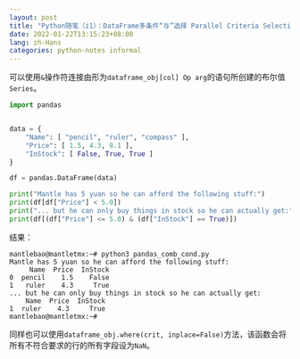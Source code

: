 ```yaml
---
layout: post
title: "Python随笔（i1）：DataFrame多条件“与”选择 Parallel Criteria Selection in DataFrame"
date: 2022-01-22T13:15:23+08:00
lang: zh-Hans
categories: python-notes informal
---
```


可以使用`&`操作符连接由形为`dataframe_obj[col] Op arg`的语句所创建的布尔值`Series`。

```python
import pandas


data = {
    "Name": [ "pencil", "ruler", "compass" ],
    "Price": [ 1.5, 4.3, 8.1 ],
    "InStock": [ False, True, True ]
}

df = pandas.DataFrame(data)

print("Mantle has 5 yuan so he can afford the following stuff:")
print(df[df["Price"] < 5.0])
print("... but he can only buy things in stock so he can actually get:")
print(df[(df["Price"] <= 5.0) & (df["InStock"] == True)])

```

结果：

```plain
mantlebao@mantletmx:~# python3 pandas_comb_cond.py       
Mantle has 5 yuan so he can afford the following stuff:
     Name  Price  InStock
0  pencil    1.5    False
1   ruler    4.3     True
... but he can only buy things in stock so he can actually get:
    Name  Price  InStock
1  ruler    4.3     True
mantlebao@mantletmx:~#
```

同样也可以使用`dataframe_obj.where(crit, inplace=False)`方法，该函数会将所有不符合要求的行的所有字段设为`NaN`。

